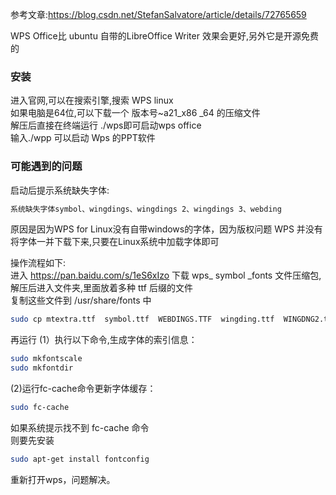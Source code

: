 参考文章:https://blog.csdn.net/StefanSalvatore/article/details/72765659

WPS Office比 ubuntu 自带的LibreOffice Writer 效果会更好,另外它是开源免费的  

### 安装
进入官网,可以在搜索引擎,搜索 WPS linux  
如果电脑是64位,可以下载一个 版本号~a21_x86 _64 的压缩文件  
解压后直接在终端运行 ./wps即可启动wps office  
输入./wpp 可以启动 Wps 的PPT软件  

### 可能遇到的问题  
启动后提示系统缺失字体:  
```bash
系统缺失字体symbol、wingdings、wingdings 2、wingdings 3、webding
```  
原因是因为WPS for Linux没有自带windows的字体，因为版权问题 WPS 并没有将字体一并下载下来,只要在Linux系统中加载字体即可  


操作流程如下:  
进入 https://pan.baidu.com/s/1eS6xIzo 
下载 wps_ symbol _fonts  文件压缩包,解压后进入文件夹,里面放着多种 ttf 后缀的文件  
复制这些文件到 /usr/share/fonts  中
```bash
sudo cp mtextra.ttf  symbol.ttf  WEBDINGS.TTF  wingding.ttf  WINGDNG2.ttf  WINGDNG3.ttf  /usr/share/fonts
```  

再运行
(1）执行以下命令,生成字体的索引信息：
```bash
sudo mkfontscale  
sudo mkfontdir  
```

(2)运行fc-cache命令更新字体缓存：
```bash
sudo fc-cache
```  

如果系统提示找不到 fc-cache 命令  
则要先安装 
```bash
sudo apt-get install fontconfig
```  

重新打开wps，问题解决。
